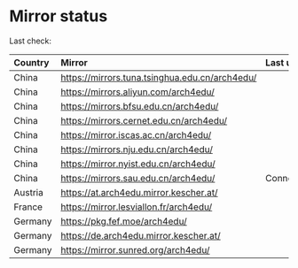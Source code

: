 <script src="./time.js"></script>
# Mirror status
Last check: <script type="text/javascript">localize(1743571484.1832027);</script>

|Country|Mirror|Last update|
|:------|:-----|:----------|
|China|https://mirrors.tuna.tsinghua.edu.cn/arch4edu/|<script type="text/javascript">localize(1743533049);</script>|
|China|https://mirrors.aliyun.com/arch4edu/|<script type="text/javascript">localize(1743533049);</script>|
|China|https://mirrors.bfsu.edu.cn/arch4edu/|<script type="text/javascript">localize(1743533049);</script>|
|China|https://mirrors.cernet.edu.cn/arch4edu/|<script type="text/javascript">localize(1743533049);</script>|
|China|https://mirror.iscas.ac.cn/arch4edu/|<script type="text/javascript">localize(1743533049);</script>|
|China|https://mirrors.nju.edu.cn/arch4edu/|<script type="text/javascript">localize(1743490118);</script>|
|China|https://mirror.nyist.edu.cn/arch4edu/|<script type="text/javascript">localize(1743533049);</script>|
|China|https://mirrors.sau.edu.cn/arch4edu/|ConnectionError|
|Austria|https://at.arch4edu.mirror.kescher.at/|<script type="text/javascript">localize(1743533049);</script>|
|France|https://mirror.lesviallon.fr/arch4edu/|<script type="text/javascript">localize(1743533049);</script>|
|Germany|https://pkg.fef.moe/arch4edu/|<script type="text/javascript">localize(1743533049);</script>|
|Germany|https://de.arch4edu.mirror.kescher.at/|<script type="text/javascript">localize(1743533049);</script>|
|Germany|https://mirror.sunred.org/arch4edu/|<script type="text/javascript">localize(1743533049);</script>|

<script src="./tablefilter/tablefilter.js"></script>
<script src="./table.js"></script>